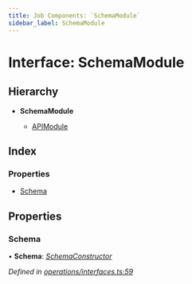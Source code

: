 ```yaml
---
title: Job Components: `SchemaModule`
sidebar_label: SchemaModule
---
```


# Interface: SchemaModule

## Hierarchy

* **SchemaModule**

  * [APIModule](apimodule.md)

## Index

### Properties

* [Schema](schemamodule.md#schema)

## Properties

###  Schema

• **Schema**: *[SchemaConstructor](../overview.md#schemaconstructor)*

*Defined in [operations/interfaces.ts:59](https://github.com/terascope/teraslice/blob/d2d877b60/packages/job-components/src/operations/interfaces.ts#L59)*
